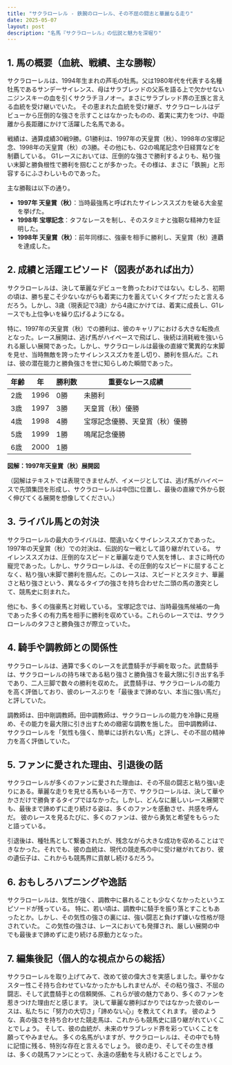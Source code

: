 ```yaml
---
title: "サクラローレル - 鉄腕のローレル、その不屈の闘志と華麗なる走り"
date: 2025-05-07
layout: post
description: "名馬『サクラローレル』の伝説と魅力を深堀り"
---
```


## 1. 馬の概要（血統、戦績、主な勝鞍）

サクラローレルは、1994年生まれの芦毛の牡馬。父は1980年代を代表する名種牡馬であるサンデーサイレンス、母はサラブレッドの父系を語る上で欠かせないニジンスキーの血を引くサクラチヨノオー。まさにサラブレッド界の王族と言える血統を受け継いでいた。  その恵まれた血統を受け継ぎ、サクラローレルはデビューから圧倒的な強さを示すことはなかったものの、着実に実力をつけ、中距離から長距離にかけて活躍した名馬である。

戦績は、通算成績30戦9勝。G1勝利は、1997年の天皇賞（秋）、1998年の宝塚記念、1998年の天皇賞（秋）の3勝。その他にも、G2の鳴尾記念や日経賞などを制覇している。  G1レースにおいては、圧倒的な強さで勝利するよりも、粘り強い末脚と勝負根性で勝利を掴むことが多かった。その様は、まさに「鉄腕」と形容するにふさわしいものであった。

主な勝鞍は以下の通り。

* **1997年 天皇賞（秋）**：当時最強馬と呼ばれたサイレンススズカを破る大金星を挙げた。
* **1998年 宝塚記念**：タフなレースを制し、そのスタミナと強靭な精神力を証明した。
* **1998年 天皇賞（秋）**：前年同様に、強豪を相手に勝利し、天皇賞（秋）連覇を達成した。


## 2. 成績と活躍エピソード（図表があれば出力）

サクラローレルは、決して華麗なデビューを飾ったわけではない。むしろ、初期の頃は、勝ち星こそ少ないながらも着実に力を蓄えていくタイプだったと言えるだろう。しかし、3歳（現表記で3歳）から4歳にかけては、着実に成長し、G1レースでも上位争いを繰り広げるようになる。

特に、1997年の天皇賞（秋）での勝利は、彼のキャリアにおける大きな転換点となった。レース展開は、逃げ馬がハイペースで飛ばし、後続は消耗戦を強いられる厳しい展開であった。しかし、サクラローレルは最後の直線で驚異的な末脚を見せ、当時無敵を誇ったサイレンススズカを差し切り、勝利を掴んだ。これは、彼の潜在能力と勝負強さを世に知らしめた瞬間であった。

| 年齢 | 年 | 勝利数 | 重要なレース成績 |
|---|---|---|---|
| 2歳 | 1996 | 0勝 |  未勝利 |
| 3歳 | 1997 | 3勝 | 天皇賞（秋）優勝 |
| 4歳 | 1998 | 4勝 | 宝塚記念優勝、天皇賞（秋）優勝 |
| 5歳 | 1999 | 1勝 | 鳴尾記念優勝 |
| 6歳 | 2000 | 1勝 |  |


**図解：1997年天皇賞（秋）展開図**

（図解はテキストでは表現できませんが、イメージとしては、逃げ馬がハイペースで先頭集団を形成し、サクラローレルは中団に位置し、最後の直線で外から鋭く伸びてくる展開を想像してください。）


## 3. ライバル馬との対決

サクラローレルの最大のライバルは、間違いなくサイレンススズカであった。1997年の天皇賞（秋）での対決は、伝説的な一戦として語り継がれている。  サイレンススズカは、圧倒的なスピードと華麗な走りで人気を博し、まさに時代の寵児であった。しかし、サクラローレルは、その圧倒的なスピードに屈することなく、粘り強い末脚で勝利を掴んだ。このレースは、スピードとスタミナ、華麗さと粘り強さという、異なるタイプの強さを持ち合わせた二頭の馬の激突として、競馬史に刻まれた。

他にも、多くの強豪馬と対戦している。  宝塚記念では、当時最強馬候補の一角であった多くの有力馬を相手に勝利を収めている。これらのレースでは、サクラローレルのタフさと勝負強さが際立っていた。


## 4. 騎手や調教師との関係性

サクラローレルは、通算で多くのレースを武豊騎手が手綱を取った。武豊騎手は、サクラローレルの持ち味である粘り強さと勝負強さを最大限に引き出す名手であり、二人三脚で数々の勝利を収めた。  武豊騎手は、サクラローレルの能力を高く評価しており、彼のレースぶりを「最後まで諦めない、本当に強い馬だ」と評していた。

調教師は、田中剛調教師。田中調教師は、サクラローレルの能力を冷静に見極め、その能力を最大限に引き出すための緻密な調教を施した。  田中調教師は、サクラローレルを「気性も強く、簡単には折れない馬」と評し、その不屈の精神力を高く評価していた。


## 5. ファンに愛された理由、引退後の話

サクラローレルが多くのファンに愛された理由は、その不屈の闘志と粘り強い走りにある。華麗な走りを見せる馬もいる一方で、サクラローレルは、決して華やかさだけで勝負するタイプではなかった。しかし、どんなに厳しいレース展開でも、最後まで諦めずに走り続ける姿は、多くのファンを感動させ、共感を呼んだ。  彼のレースを見るたびに、多くのファンは、彼から勇気と希望をもらったと語っている。

引退後は、種牡馬として繋養されたが、残念ながら大きな成功を収めることはできなかった。それでも、彼の血統は、現代の競走馬の中に受け継がれており、彼の遺伝子は、これからも競馬界に貢献し続けるだろう。


## 6. おもしろハプニングや逸話

サクラローレルは、気性が強く、調教中に暴れることも少なくなかったというエピソードが残っている。  特に、若い頃は、調教中に騎手を振り落とすこともあったとか。しかし、その気性の強さの裏には、強い闘志と負けず嫌いな性格が隠されていた。  この気性の強さは、レースにおいても発揮され、厳しい展開の中でも最後まで諦めずに走り続ける原動力となった。


## 7. 編集後記（個人的な視点からの総括）

サクラローレルを取り上げてみて、改めて彼の偉大さを実感しました。華やかなスター性こそ持ち合わせていなかったかもしれませんが、その粘り強さ、不屈の闘志、そして武豊騎手との信頼関係、これらが彼の魅力であり、多くのファンを惹きつけた理由だと感じます。  決して華麗な勝利ばかりではなかった彼のレースは、私たちに「努力の大切さ」「諦めない心」を教えてくれます。  彼のような、真の強さを持ち合わせた競走馬は、これからも競馬史に語り継がれていくことでしょう。  そして、彼の血統が、未来のサラブレッド界を彩っていくことを願ってやみません。  多くの名馬がいますが、サクラローレルは、その中でも特に記憶に残る、特別な存在と言えるでしょう。  彼の走り、そしてその生き様は、多くの競馬ファンにとって、永遠の感動を与え続けることでしょう。

